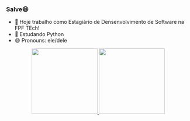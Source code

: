 ### Salve😄

- 🔭 Hoje trabalho como Estagiário de Densenvolvimento de Software na FPF TEch!
- 🌱 Estudando Python
- 😄 Pronouns: ele/dele

<div align="center">
  <a href="https://github.com/viniciussaiid">
  <img height="180em" src="https://github-readme-stats.vercel.app/api?username=viniciussaiid_icons=true&theme=dracula&include_all_commits=true&count_private=true"/>
  <img height="180em" src="https://github-readme-stats.vercel.app/api/top-langs/?username=viniciussaiid&layout=compact&langs_count=7&theme=dracula"/>
</div>
